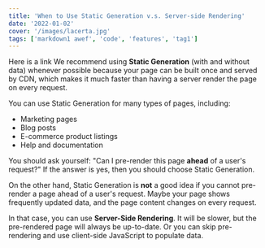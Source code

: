 ```yaml
---
title: 'When to Use Static Generation v.s. Server-side Rendering'
date: '2022-01-02'
cover: '/images/lacerta.jpg'
tags: ['markdown1 awef', 'code', 'features', 'tag1']
---
```

<a style="text-decoration:none" href="https://featbit.co" target="_blank">Here is a link</a>
We recommend using **Static Generation** (with and without data) whenever possible because your page can be built once and served by CDN, which makes it much faster than having a server render the page on every request.

You can use Static Generation for many types of pages, including:

- Marketing pages
- Blog posts
- E-commerce product listings
- Help and documentation

You should ask yourself: "Can I pre-render this page **ahead** of a user's request?" If the answer is yes, then you should choose Static Generation.

On the other hand, Static Generation is **not** a good idea if you cannot pre-render a page ahead of a user's request. Maybe your page shows frequently updated data, and the page content changes on every request.

In that case, you can use **Server-Side Rendering**. It will be slower, but the pre-rendered page will always be up-to-date. Or you can skip pre-rendering and use client-side JavaScript to populate data.
